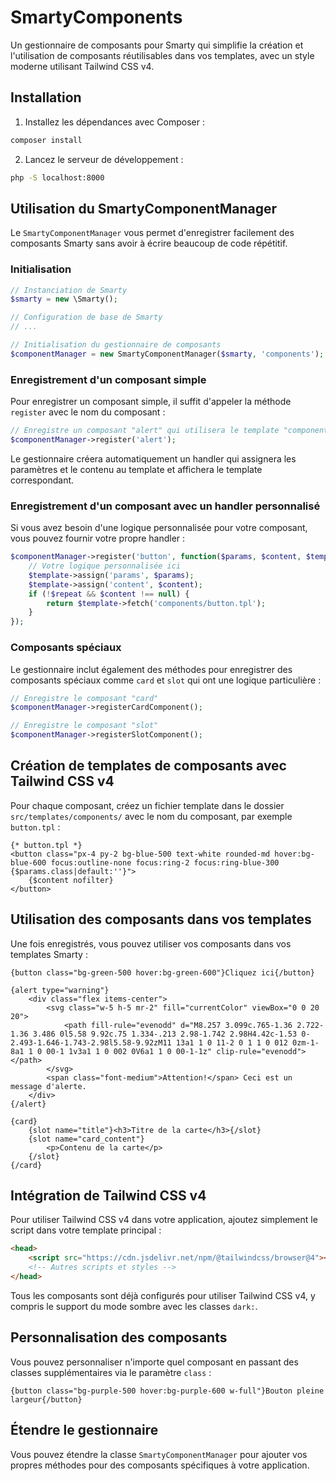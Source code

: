 # SmartyComponents

Un gestionnaire de composants pour Smarty qui simplifie la création et l'utilisation de composants réutilisables dans vos templates, avec un style moderne utilisant Tailwind CSS v4.

## Installation

1. Installez les dépendances avec Composer :
```bash
composer install
```

2. Lancez le serveur de développement :
```bash
php -S localhost:8000
```

## Utilisation du SmartyComponentManager

Le `SmartyComponentManager` vous permet d'enregistrer facilement des composants Smarty sans avoir à écrire beaucoup de code répétitif.

### Initialisation

```php
// Instanciation de Smarty
$smarty = new \Smarty();

// Configuration de base de Smarty
// ...

// Initialisation du gestionnaire de composants
$componentManager = new SmartyComponentManager($smarty, 'components');
```

### Enregistrement d'un composant simple

Pour enregistrer un composant simple, il suffit d'appeler la méthode `register` avec le nom du composant :

```php
// Enregistre un composant "alert" qui utilisera le template "components/alert.tpl"
$componentManager->register('alert');
```

Le gestionnaire créera automatiquement un handler qui assignera les paramètres et le contenu au template et affichera le template correspondant.

### Enregistrement d'un composant avec un handler personnalisé

Si vous avez besoin d'une logique personnalisée pour votre composant, vous pouvez fournir votre propre handler :

```php
$componentManager->register('button', function($params, $content, $template, &$repeat) {
    // Votre logique personnalisée ici
    $template->assign('params', $params);
    $template->assign('content', $content);
    if (!$repeat && $content !== null) {
        return $template->fetch('components/button.tpl');
    }
});
```

### Composants spéciaux

Le gestionnaire inclut également des méthodes pour enregistrer des composants spéciaux comme `card` et `slot` qui ont une logique particulière :

```php
// Enregistre le composant "card"
$componentManager->registerCardComponent();

// Enregistre le composant "slot"
$componentManager->registerSlotComponent();
```

## Création de templates de composants avec Tailwind CSS v4

Pour chaque composant, créez un fichier template dans le dossier `src/templates/components/` avec le nom du composant, par exemple `button.tpl` :

```smarty
{* button.tpl *}
<button class="px-4 py-2 bg-blue-500 text-white rounded-md hover:bg-blue-600 focus:outline-none focus:ring-2 focus:ring-blue-300 {$params.class|default:''}">
    {$content nofilter}
</button>
```

## Utilisation des composants dans vos templates

Une fois enregistrés, vous pouvez utiliser vos composants dans vos templates Smarty :

```smarty
{button class="bg-green-500 hover:bg-green-600"}Cliquez ici{/button}

{alert type="warning"}
    <div class="flex items-center">
        <svg class="w-5 h-5 mr-2" fill="currentColor" viewBox="0 0 20 20">
            <path fill-rule="evenodd" d="M8.257 3.099c.765-1.36 2.722-1.36 3.486 0l5.58 9.92c.75 1.334-.213 2.98-1.742 2.98H4.42c-1.53 0-2.493-1.646-1.743-2.98l5.58-9.92zM11 13a1 1 0 11-2 0 1 1 0 012 0zm-1-8a1 1 0 00-1 1v3a1 1 0 002 0V6a1 1 0 00-1-1z" clip-rule="evenodd"></path>
        </svg>
        <span class="font-medium">Attention!</span> Ceci est un message d'alerte.
    </div>
{/alert}

{card}
    {slot name="title"}<h3>Titre de la carte</h3>{/slot}
    {slot name="card_content"}
        <p>Contenu de la carte</p>
    {/slot}
{/card}
```

## Intégration de Tailwind CSS v4

Pour utiliser Tailwind CSS v4 dans votre application, ajoutez simplement le script dans votre template principal :

```html
<head>
    <script src="https://cdn.jsdelivr.net/npm/@tailwindcss/browser@4"></script>
    <!-- Autres scripts et styles -->
</head>
```

Tous les composants sont déjà configurés pour utiliser Tailwind CSS v4, y compris le support du mode sombre avec les classes `dark:`.

## Personnalisation des composants

Vous pouvez personnaliser n'importe quel composant en passant des classes supplémentaires via le paramètre `class` :

```smarty
{button class="bg-purple-500 hover:bg-purple-600 w-full"}Bouton pleine largeur{/button}
```

## Étendre le gestionnaire

Vous pouvez étendre la classe `SmartyComponentManager` pour ajouter vos propres méthodes pour des composants spécifiques à votre application. 